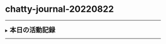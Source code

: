 # chatty-journal-20220822

<hr/>
<details>
<summary><h2 style="display:inline">本日の活動記録</h2></summary>
 <h3>雑談風の日誌（このリポジトリ）の在り方を見直す</h3>
 <p>今のやり方では毎日の日誌の数だけリポジトリができてしまう。
 これはどう考えてもあまり意味のないことだとおもう。<br>
 せめて、年に一つのリポジトリにしておいて、同一リポジトリ内に年月フォルダを設置して、その中にに日付別にmdファイルを置くというやり方に変更すべきと思う。</p>
 
 ### $ npx create-docusaurus@latest my-website classic　コマンドでdocusaurusをいじってみる
 ```bash
 $ npx create-docusaurus@latest my-website classic
 ```
 
</details>

<hr/>


